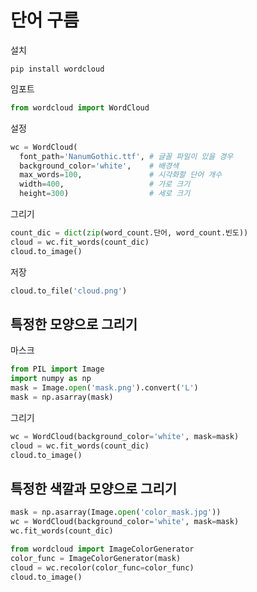 # 단어 구름

설치

```
pip install wordcloud
```

임포트

```python
from wordcloud import WordCloud
```

설정

```python
wc = WordCloud(
  font_path='NanumGothic.ttf', # 글꼴 파일이 있을 경우
  background_color='white',    # 배경색
  max_words=100,               # 시각화할 단어 개수
  width=400,                   # 가로 크기
  height=300)                  # 세로 크기
```

그리기

```python
count_dic = dict(zip(word_count.단어, word_count.빈도))
cloud = wc.fit_words(count_dic)
cloud.to_image()
```

저장

```python
cloud.to_file('cloud.png')
```

## 특정한 모양으로 그리기

마스크

```python
from PIL import Image
import numpy as np
mask = Image.open('mask.png').convert('L')
mask = np.asarray(mask)
```

그리기

```python
wc = WordCloud(background_color='white', mask=mask)
cloud = wc.fit_words(count_dic)
cloud.to_image()
```

## 특정한 색깔과 모양으로 그리기

```python
mask = np.asarray(Image.open('color_mask.jpg'))
wc = WordCloud(background_color='white', mask=mask)
wc.fit_words(count_dic)

from wordcloud import ImageColorGenerator
color_func = ImageColorGenerator(mask)
cloud = wc.recolor(color_func=color_func)
cloud.to_image()
```